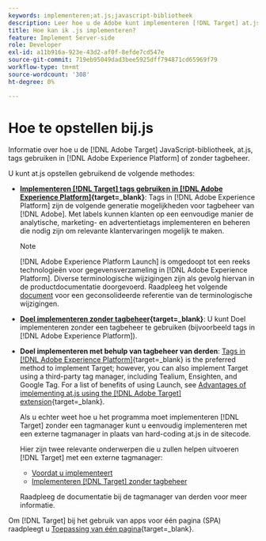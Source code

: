 ```yaml
---
keywords: implementeren;at.js;javascript-bibliotheek
description: Leer hoe u de Adobe kunt implementeren [!DNL Target] at.js JavaScript-bibliotheek met tags in Adobe Experience Platform of zonder tagbeheer.
title: Hoe kan ik .js implementeren?
feature: Implement Server-side
role: Developer
exl-id: a11b916a-923e-43d2-af0f-8efde7cd547e
source-git-commit: 719eb95049dad3bee5925dff794871cd65969f79
workflow-type: tm+mt
source-wordcount: '308'
ht-degree: 0%

---
```


# Hoe te opstellen bij.js

Informatie over hoe u de [!DNL Adobe Target] JavaScript-bibliotheek, at.js, tags gebruiken in [!DNL Adobe Experience Platform] of zonder tagbeheer.

U kunt at.js opstellen gebruikend de volgende methodes:

* **[Implementeren [!DNL Target] tags gebruiken in [!DNL Adobe Experience Platform]](https://developer.adobe.com/target/implement/client-side/atjs/how-to-deployatjs/implement-target-using-adobe-launch/){target=_blank}**: Tags in [!DNL Adobe Experience Platform] zijn de volgende generatie mogelijkheden voor tagbeheer van [!DNL Adobe]. Met labels kunnen klanten op een eenvoudige manier de analytische, marketing- en advertentietags implementeren en beheren die nodig zijn om relevante klantervaringen mogelijk te maken.

   >[!NOTE]
   >
   >[!DNL Adobe Experience Platform Launch] is omgedoopt tot een reeks technologieën voor gegevensverzameling in [!DNL Adobe Experience Platform]. Diverse terminologische wijzigingen zijn als gevolg hiervan in de productdocumentatie doorgevoerd. Raadpleeg het volgende [document](https://experienceleague.adobe.com/docs/experience-platform/tags/term-updates.html?lang=en) voor een geconsolideerde referentie van de terminologische wijzigingen.

* **[Doel implementeren zonder tagbeheer](https://developer.adobe.com/target/implement/client-side/atjs/how-to-deployatjs/implement-target-without-a-tag-manager/){target=_blank}**: U kunt Doel implementeren zonder een tagbeheer te gebruiken (bijvoorbeeld tags in [!DNL Adobe Experience Platform]).
* **Doel implementeren met behulp van tagbeheer van derden**: [Tags in [!DNL Adobe Experience Platform]](https://developer.adobe.com/target/implement/client-side/atjs/how-to-deployatjs/implement-target-using-adobe-launch/){target=_blank} is the preferred method to implement Target; however, you can also implement Target using a third-party tag manager, including Tealium, Ensighten, and Google Tag. For a list of benefits of using Launch, see [Advantages of implementing at.js using the [!DNL Adobe Target] extension](https://developer.adobe.com/target/implement/client-side/atjs/how-to-deployatjs/implement-target-using-adobe-launch/){target=_blank}.

   Als u echter weet hoe u het programma moet implementeren [!DNL Target] zonder een tagmanager kunt u eenvoudig implementeren met een externe tagmanager in plaats van hard-coding at.js in de sitecode.

   Hier zijn twee relevante onderwerpen die u zullen helpen uitvoeren [!DNL Target] met een externe tagmanager:

   * [Voordat u implementeert](https://developer.adobe.com/target/before-implement/)
   * [Implementeren [!DNL Target] zonder tagbeheer](https://developer.adobe.com/target/implement/client-side/atjs/how-to-deployatjs/implement-target-without-a-tag-manager/)

   Raadpleeg de documentatie bij de tagmanager van derden voor meer informatie.

Om [!DNL Target] bij het gebruik van apps voor één pagina (SPA) raadpleegt u [Toepassing van één pagina](https://developer.adobe.com/target/implement/client-side/atjs/how-to-deployatjs/target-atjs-single-page-application/){target=_blank}.

